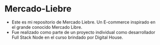 # Mercado-Liebre
- Este es mi repositorio de Mercado Liebre. Un E-commerce inspirado en el grande conocido Mercado Libre.
- Fue realizado como parte de un proyecto individual como desarrollador Full Stack Node en el curso brindado por Digital House.
